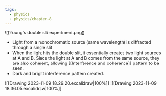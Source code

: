 ```yaml
---
tags:
  - physics
  - physics/chapter-8
---
```


![[Young's double slit experiment.png]]
- Light from a monochromatic source (same wavelength) is diffracted through a single slit
- When the light hits the double slit, it essentially creates two light sources at A and B. Since the light at A and B comes from the same source, they are also coherent, allowing [[Interference and coherence]] pattern to be seen.
- Dark and bright interference pattern created. 

![[Drawing 2023-11-09 18.29.20.excalidraw|100%]]
![[Drawing 2023-11-09 18.36.05.excalidraw|100%]]

